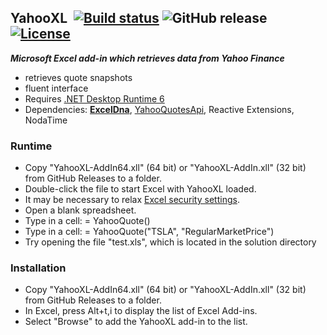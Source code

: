 ## YahooXL&nbsp;&nbsp;[![Build status](https://ci.appveyor.com/api/projects/status/v4f5vb2g4uom43qp?svg=true)](https://ci.appveyor.com/project/dshe/yahooxl) ![GitHub release](https://img.shields.io/github/v/release/dshe/YahooXL) [![License](https://img.shields.io/badge/license-Apache%202.0-7755BB.svg)](https://opensource.org/licenses/Apache-2.0)

***Microsoft Excel add-in which retrieves data from Yahoo Finance***

- retrieves quote snapshots
- fluent interface
- Requires [.NET Desktop Runtime 6](https://dotnet.microsoft.com/en-us/download/dotnet/6.0)
- Dependencies: [**ExcelDna**](https://excel-dna.net), [YahooQuotesApi](https://github.com/dshe/YahooQuotesApi), Reactive Extensions, NodaTime

### Runtime ###
  - Copy "YahooXL-AddIn64.xll" (64 bit) or "YahooXL-AddIn.xll" (32 bit) from GitHub Releases to a folder.
  - Double-click the file to start Excel with YahooXL loaded.
  - It may be necessary to relax [Excel security settings](https://support.microsoft.com/en-us/office/change-macro-security-settings-in-excel-a97c09d2-c082-46b8-b19f-e8621e8fe373).
  - Open a blank spreadsheet.
  - Type in a cell: = YahooQuote()
  - Type in a cell: = YahooQuote("TSLA", "RegularMarketPrice")
  - Try opening the file "test.xls", which is located in the solution directory

### Installation ###
  - Copy "YahooXL-AddIn64.xll" (64 bit) or "YahooXL-AddIn.xll" (32 bit) from GitHub Releases to a folder.
  - In Excel, press Alt+t,i to display the list of Excel Add-ins.
  - Select "Browse" to add the YahooXL add-in to the list.
